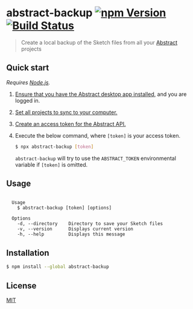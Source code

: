 # abstract-backup [![npm Version](https://img.shields.io/npm/v/abstract-backup)](https://www.npmjs.org/package/abstract-backup) [![Build Status](https://img.shields.io/travis/yuanqing/abstract-backup.svg)](https://travis-ci.org/yuanqing/abstract-backup)

> Create a local backup of the Sketch files from all your [Abstract](https://www.abstract.com/) projects

## Quick start

_Requires [Node.js](https://nodejs.org/)._

1. [Ensure that you have the Abstract desktop app installed,](https://www.abstract.com/help/getting-started/#2-download-the-macos-app) and you are logged in.
2. [Set all projects to sync to your computer.](https://www.abstract.com/help/projects/sync-project/#how-to-sync-a-project-to-your-computer)
3. [Create an access token for the Abstract API.](https://app.goabstract.com/account/tokens)
4. Execute the below command, where `[token]` is your access token.

    ```sh
    $ npx abstract-backup [token]
    ```

    `abstract-backup` will try to use the `ABSTRACT_TOKEN` environmental variable if `[token]` is omitted.

## Usage

```

  Usage
    $ abstract-backup [token] [options]

  Options
    -d, --directory    Directory to save your Sketch files
    -v, --version      Displays current version
    -h, --help         Displays this message

```

## Installation

```sh
$ npm install --global abstract-backup
```

## License

[MIT](LICENSE.md)
